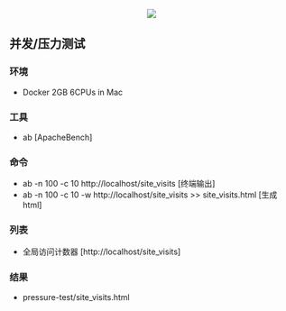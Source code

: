 <p align="center">
    <a href="https://blog.csdn.net/william_n/article/details/89956463" target="_blank">
        <img src="https://img-blog.csdnimg.cn/img_convert/4a0565a886238b8dfe12a80566417ec2.png">
    </a>
</p>

## 并发/压力测试

### 环境
- Docker 2GB 6CPUs in Mac

### 工具
- ab [ApacheBench]

### 命令
- ab -n 100 -c 10 http://localhost/site_visits [终端输出]
- ab -n 100 -c 10 -w http://localhost/site_visits >> site_visits.html [生成html]

### 列表
- 全局访问计数器 [http://localhost/site_visits]

### 结果
- pressure-test/site_visits.html
